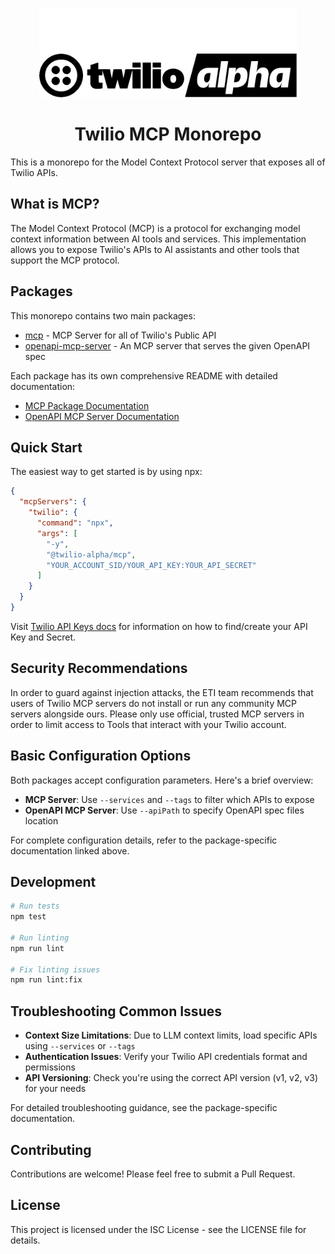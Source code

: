 <p align="center"><img src="https://github.com/twilio-labs/mcp/blob/246f1b1cd1854d1343468af07a2dfa179dc30a16/docs/twilioAlphaLogoLight.png?raw=true#gh-dark-mode-only" height="70" alt="Twilio Alpha"/><img src="https://github.com/twilio-labs/mcp/blob/246f1b1cd1854d1343468af07a2dfa179dc30a16/docs/twilioAlphaLogoDark.png?raw=true#gh-light-mode-only" height="70" alt="Twilio Alpha"/></p>
<h1 align="center">Twilio MCP Monorepo</h1>

This is a monorepo for the Model Context Protocol server that exposes all of Twilio APIs.

## What is MCP?

The Model Context Protocol (MCP) is a protocol for exchanging model context information between AI tools and services. This implementation allows you to expose Twilio's APIs to AI assistants and other tools that support the MCP protocol.

## Packages

This monorepo contains two main packages:

- [mcp](/packages/mcp) - MCP Server for all of Twilio's Public API
- [openapi-mcp-server](/packages/openapi-mcp-server) - An MCP server that serves the given OpenAPI spec

Each package has its own comprehensive README with detailed documentation:

- [MCP Package Documentation](/packages/mcp/README.md)
- [OpenAPI MCP Server Documentation](/packages/openapi-mcp-server/README.md)

## Quick Start

The easiest way to get started is by using npx:

```json
{
  "mcpServers": {
    "twilio": {
      "command": "npx",
      "args": [
        "-y",
        "@twilio-alpha/mcp",
        "YOUR_ACCOUNT_SID/YOUR_API_KEY:YOUR_API_SECRET"
      ]
    }
  }
}
```

Visit [Twilio API Keys docs](https://www.twilio.com/docs/iam/api-keys) for information on how to find/create your API Key and Secret.

## Security Recommendations

In order to guard against injection attacks, the ETI team recommends that users of Twilio MCP servers do not install or run any community MCP servers alongside ours. Please only use official, trusted MCP servers in order to limit access to Tools that interact with your Twilio account.

## Basic Configuration Options

Both packages accept configuration parameters. Here's a brief overview:

- **MCP Server**: Use `--services` and `--tags` to filter which APIs to expose
- **OpenAPI MCP Server**: Use `--apiPath` to specify OpenAPI spec files location

For complete configuration details, refer to the package-specific documentation linked above.

## Development

```bash
# Run tests
npm test

# Run linting
npm run lint

# Fix linting issues
npm run lint:fix
```

## Troubleshooting Common Issues

- **Context Size Limitations**: Due to LLM context limits, load specific APIs using `--services` or `--tags`
- **Authentication Issues**: Verify your Twilio API credentials format and permissions
- **API Versioning**: Check you're using the correct API version (v1, v2, v3) for your needs

For detailed troubleshooting guidance, see the package-specific documentation.

## Contributing

Contributions are welcome! Please feel free to submit a Pull Request.

## License

This project is licensed under the ISC License - see the LICENSE file for details.
